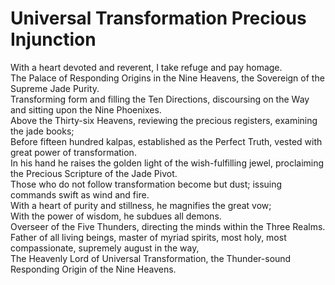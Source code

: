 # Universal Transformation Precious Injunction

With a heart devoted and reverent, I take refuge and pay homage.  
The Palace of Responding Origins in the Nine Heavens, the Sovereign of the Supreme Jade Purity.  
Transforming form and filling the Ten Directions, discoursing on the Way and sitting upon the Nine Phoenixes.  
Above the Thirty-six Heavens, reviewing the precious registers, examining the jade books;  
Before fifteen hundred kalpas, established as the Perfect Truth, vested with great power of transformation.  
In his hand he raises the golden light of the wish-fulfilling jewel, proclaiming the Precious Scripture of the Jade Pivot.  
Those who do not follow transformation become but dust; issuing commands swift as wind and fire.  
With a heart of purity and stillness, he magnifies the great vow;  
With the power of wisdom, he subdues all demons.  
Overseer of the Five Thunders, directing the minds within the Three Realms.  
Father of all living beings, master of myriad spirits, most holy, most compassionate, supremely august in the way,  
The Heavenly Lord of Universal Transformation, the Thunder-sound Responding Origin of the Nine Heavens.  
